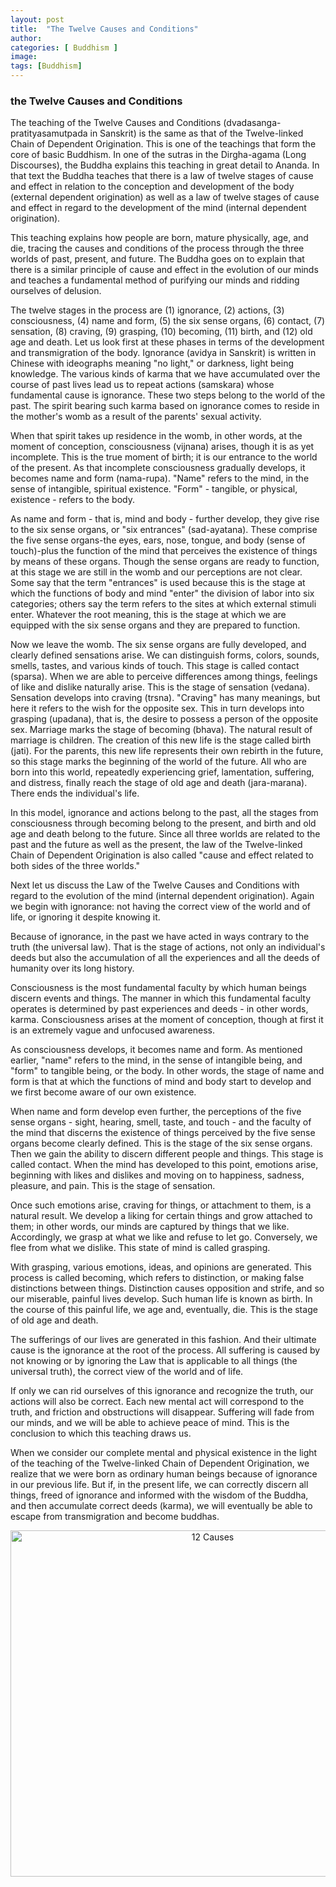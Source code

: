 ```yaml
---
layout: post
title:  "The Twelve Causes and Conditions"
author: 
categories: [ Buddhism ]
image: 
tags: [Buddhism]
---
```

### the Twelve Causes and Conditions

The teaching of the Twelve Causes and Conditions (dvadasanga-pratityasamutpada in Sanskrit) is the same as that of the Twelve-linked Chain of Dependent Origination. This is one of the teachings that form the core of basic Buddhism. In one of the sutras in the Dirgha-agama (Long Discourses), the Buddha explains this teaching in great detail to Ananda. In that text the Buddha teaches that there is a law of twelve stages of cause and effect in relation to the conception and development of the body (external dependent origination) as well as a law of twelve stages of cause and effect in regard to the development of the mind (internal dependent origination).

This teaching explains how people are born, mature physically, age, and die, tracing the causes and conditions of the process through the three worlds of past, present, and future. The Buddha goes on to explain that there is a similar principle of cause and effect in the evolution of our minds and teaches a fundamental method of purifying our minds and ridding ourselves of delusion.

The twelve stages in the process are (1) ignorance, (2) actions, (3) consciousness, (4) name and form, (5) the six sense organs, (6) contact, (7) sensation, (8) craving, (9) grasping, (10) becoming, (11) birth, and (12) old age and death. Let us look first at these phases in terms of the development and transmigration of the body.
 Ignorance (avidya in Sanskrit) is written in Chinese with ideographs meaning "no light," or darkness, light being knowledge. The various kinds of karma that we have accumulated over the course of past lives lead us to repeat actions (samskara) whose fundamental cause is ignorance. These two steps belong to the world of the past. The spirit bearing such karma based on ignorance comes to reside in the mother's womb as a result of the parents' sexual activity.

When that spirit takes up residence in the womb, in other words, at the moment of conception, consciousness (vijnana) arises, though it is as yet incomplete. This is the true moment of birth; it is our entrance to the world of the present. As that incomplete consciousness gradually develops, it becomes name and form (nama-rupa). "Name" refers to the mind, in the sense of intangible, spiritual existence. "Form" - tangible, or physical, existence - refers to the body.

As name and form - that is, mind and body - further develop, they give rise to the six sense organs, or "six entrances" (sad-ayatana). These comprise the five sense organs-the eyes, ears, nose, tongue, and body (sense of touch)-plus the function of the mind that perceives the existence of things by means of these organs. Though the sense organs are ready to function, at this stage we are still in the womb and our perceptions are not clear. Some say that the term "entrances" is used because this is the stage at which the functions of body and mind "enter" the division of labor into six categories; others say the term refers to the sites at which external stimuli enter. Whatever the root meaning, this is the stage at which we are equipped with the six sense organs and they are prepared to function.

Now we leave the womb. The six sense organs are fully developed, and clearly defined sensations arise. We can distinguish forms, colors, sounds, smells, tastes, and various kinds of touch. This stage is called contact (sparsa). When we are able to perceive differences among things, feelings of like and dislike naturally arise. This is the stage of sensation (vedana). Sensation develops into craving (trsna). "Craving" has many meanings, but here it refers to the wish for the opposite sex. This in turn develops into grasping (upadana), that is, the desire to possess a person of the opposite sex. Marriage marks the stage of becoming (bhava). The natural result of marriage is children. The creation of this new life is the stage called birth (jati). For the parents, this new life represents their own rebirth in the future, so this stage marks the beginning of the world of the future. All who are born into this world, repeatedly experiencing grief, lamentation, suffering, and distress, finally reach the stage of old age and death (jara-marana). There ends the individual's life.

In this model, ignorance and actions belong to the past, all the stages from consciousness through becoming belong to the present, and birth and old age and death belong to the future. Since all three worlds are related to the past and the future as well as the present, the law of the Twelve-linked Chain of Dependent Origination is also called "cause and effect related to both sides of the three worlds."

Next let us discuss the Law of the Twelve Causes and Conditions with regard to the evolution of the mind (internal dependent origination). Again we begin with ignorance: not having the correct view of the world and of life, or ignoring it despite knowing it.

Because of ignorance, in the past we have acted in ways contrary to the truth (the universal law). That is the stage of actions, not only an individual's deeds but also the accumulation of all the experiences and all the deeds of humanity over its long history.

Consciousness is the most fundamental faculty by which human beings discern events and things. The manner in which this fundamental faculty operates is determined by past experiences and deeds - in other words, karma. Consciousness arises at the moment of conception, though at first it is an extremely vague and unfocused awareness.

As consciousness develops, it becomes name and form. As mentioned earlier, "name" refers to the mind, in the sense of intangible being, and "form" to tangible being, or the body. In other words, the stage of name and form is that at which the functions of mind and body start to develop and we first become aware of our own existence.

When name and form develop even further, the perceptions of the five sense organs - sight, hearing, smell, taste, and touch - and the faculty of the mind that discerns the existence of things perceived by the five sense organs become clearly defined. This is the stage of the six sense organs. Then we gain the ability to discern different people and things. This stage is called contact. When the mind has developed to this point, emotions arise, beginning with likes and dislikes and moving on to happiness, sadness, pleasure, and pain. This is the stage of sensation.

Once such emotions arise, craving for things, or attachment to them, is a natural result. We develop a liking for certain things and grow attached to them; in other words, our minds are captured by things that we like. Accordingly, we grasp at what we like and refuse to let go. Conversely, we flee from what we dislike. This state of mind is called grasping.

With grasping, various emotions, ideas, and opinions are generated. This process is called becoming, which refers to distinction, or making false distinctions between things. Distinction causes opposition and strife, and so our miserable, painful lives develop. Such human life is known as birth. In the course of this painful life, we age and, eventually, die. This is the stage of old age and death.

The sufferings of our lives are generated in this fashion. And their ultimate cause is the ignorance at the root of the process. All suffering is caused by not knowing or by ignoring the Law that is applicable to all things (the universal truth), the correct view of the world and of life.

If only we can rid ourselves of this ignorance and recognize the truth, our actions will also be correct. Each new mental act will correspond to the truth, and friction and obstructions will disappear. Suffering will fade from our minds, and we will be able to achieve peace of mind. This is the conclusion to which this teaching draws us.

When we consider our complete mental and physical existence in the light of the teaching of the Twelve-linked Chain of Dependent Origination, we realize that we were born as ordinary human beings because of ignorance in our previous life. But if, in the present life, we can correctly discern all things, freed of ignorance and informed with the wisdom of the Buddha, and then accumulate correct deeds (karma), we will eventually be able to escape from transmigration and become buddhas.

<p align="center">
	<img border="0" alt="12 Causes" align="center" src="https://rk-world.org/images/cms/12_causes.gif" width="631" height="554">
</p>
